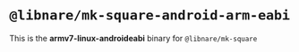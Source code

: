 # `@libnare/mk-square-android-arm-eabi`

This is the **armv7-linux-androideabi** binary for `@libnare/mk-square`

